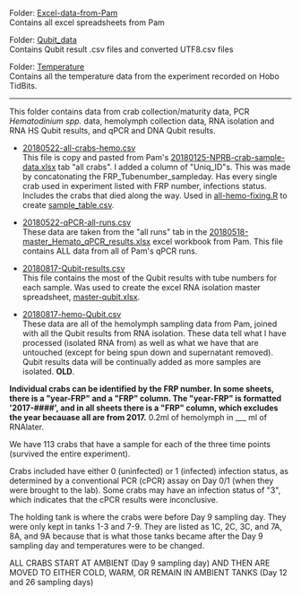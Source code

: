 Folder: [Excel-data-from-Pam](https://github.com/RobertsLab/project-crab/tree/master/data/Excel-data-from-Pam)     
Contains all excel spreadsheets from Pam

Folder: [Qubit_data](https://github.com/RobertsLab/project-crab/tree/master/data/Qubit_data)   
Contains Qubit result .csv files and converted UTF8.csv files

Folder: [Temperature](https://github.com/RobertsLab/project-crab/tree/master/data/Temperature)    
Contains all the temperature data from the experiment recorded on Hobo TidBits. 

---

This folder contains data from crab collection/maturity data, PCR *Hematodinium spp.* data, hemolymph collection data, RNA isolation and RNA HS Qubit results, and qPCR and DNA Qubit results.

- [20180522-all-crabs-hemo.csv](https://raw.githubusercontent.com/RobertsLab/project-crab/master/data/20180522-master-all-crabs-hemo.csv)     
This file is copy and pasted from Pam's [20180125-NPRB-crab-sample-data.xlsx](https://github.com/RobertsLab/project-crab/blob/master/data/20180125-NPRB-crab-sample-data.xlsx) tab "all crabs". I added a column of "Uniq_ID"s. This was made by concatonating the FRP_Tubenumber_sampleday. Has every single crab used in experiment listed with FRP number, infections status. Includes the crabs that died along the way. Used in [all-hemo-fixing.R](https://github.com/RobertsLab/project-crab/blob/master/scripts/all-hemo-fixing.R) to create [sample_table.csv](https://github.com/RobertsLab/project-crab/blob/master/analyses/sample_table.csv).

- [20180522-qPCR-all-runs.csv](https://raw.githubusercontent.com/RobertsLab/project-crab/master/data/20180522-master-qPCR-all-runs.csv)     
These data are taken from the "all runs" tab in the [20180518-master_Hemato_qPCR_results.xlsx](https://github.com/RobertsLab/project-crab/blob/master/data/20180518-master_Hemato_qPCR_results.xlsx) excel workbook from Pam. This file contains ALL data from all of Pam's qPCR runs. 

- [20180817-Qubit-results.csv](https://raw.githubusercontent.com/RobertsLab/project-crab/master/data/20180817-Qubit-results.csv)   
This file contains the most of the Qubit results with tube numbers for each sample. Was used to create the excel RNA isolation master spreadsheet, [master-qubit.xlsx](https://github.com/RobertsLab/project-crab/blob/master/analyses/master-qubit.xlsx).

- [20180817-hemo-Qubit.csv](https://raw.githubusercontent.com/RobertsLab/project-crab/master/data/20180817-hemo-Qubit.csv)    
These data are all of the hemolymph sampling data from Pam, joined with all the Qubit results from RNA isolation. These data tell what I have processed (isolated RNA from) as well as what we have that are untouched (except for being spun down and supernatant removed). Qubit results data will be continually added as more samples are isolated. **OLD**.

**Individual crabs can be identified by the FRP number. In some sheets, there is a "year-FRP" and a "FRP" column. The "year-FRP" is formatted '2017-####', and in all sheets there is a "FRP" column, which excludes the year becauase all are from 2017.**
0.2ml of hemolymph in ___ ml of RNAlater. 

We have 113 crabs that have a sample for each of the three time points (survived the entire experiment).

Crabs included have either 0 (uninfected) or 1 (infected) infection status, as determined by a conventional PCR (cPCR) assay on Day 0/1 (when they were brought to the lab). Some crabs may have an infection status of "3", which indicates that the cPCR results were inconclusive. 

The holding tank is where the crabs were before Day 9 sampling day. They were only kept in tanks 1-3 and 7-9. They are listed as 1C, 2C, 3C, and 7A, 8A, and 9A because that is what those tanks became after the Day 9 sampling day and temperatures were to be changed. 

ALL CRABS START AT AMBIENT (Day 9 sampling day) AND THEN ARE MOVED TO EITHER COLD, WARM, OR REMAIN IN AMBIENT TANKS (Day 12 and 26 sampling days)
